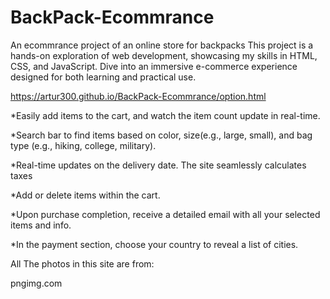 # BackPack-Ecommrance
An ecommrance project of an online store for backpacks
This project is a hands-on exploration of web development, showcasing my skills in HTML, CSS, and JavaScript. 
Dive into an immersive e-commerce experience designed for both learning and practical use.

https://artur300.github.io/BackPack-Ecommrance/option.html

*Easily add items to the cart, and watch the item count update in real-time.

*Search bar to find items based on color, size(e.g., large, small), and bag type (e.g., hiking, college, military).

*Real-time updates on the delivery date. The site seamlessly calculates taxes

*Add or delete items within the cart.

*Upon purchase completion, receive a detailed email with all your selected items and info.

*In the payment section, choose your country to reveal a list of cities.

All The photos in this site are from:

pngimg.com

